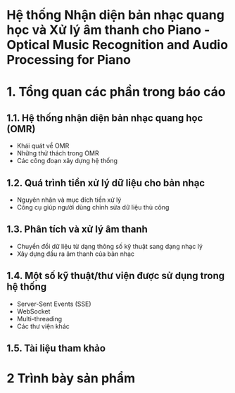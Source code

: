 # Hệ thống Nhận diện bản nhạc quang học và Xử lý âm thanh cho Piano - Optical Music Recognition and Audio Processing for Piano

# 1. Tổng quan các phần trong báo cáo
## 1.1. Hệ thống nhận diện bản nhạc quang học (OMR)
- Khái quát về OMR
- Những thử thách trong OMR
- Các công đoạn xây dựng hệ thống

## 1.2. Quá trình tiền xử lý dữ liệu cho bản nhạc
- Nguyên nhân và mục đích tiền xử lý
- Công cụ giúp người dùng chỉnh sửa dữ liệu thủ công

## 1.3. Phân tích và xử lý âm thanh
- Chuyển đổi dữ liệu từ dạng thông số kỹ thuật sang dạng nhạc lý
- Xây dựng đầu ra âm thanh của bản nhạc

## 1.4. Một số kỹ thuật/thư viện được sử dụng trong hệ thống
- Server-Sent Events (SSE)
- WebSocket
- Multi-threading
- Các thư viện khác

## 1.5. Tài liệu tham khảo

# 2 Trình bày sản phẩm